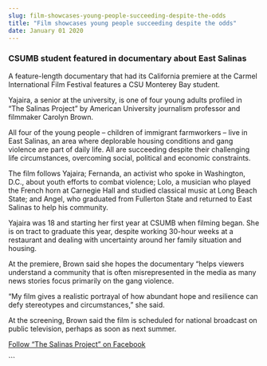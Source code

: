 ```yaml
---
slug: film-showcases-young-people-succeeding-despite-the-odds
title: "Film showcases young people succeeding despite the odds"
date: January 01 2020
---
```


 
<h3>CSUMB student featured in documentary about East Salinas</h3>
<p>
  A feature&#45;length documentary that had its California premiere at the
  Carmel International Film Festival features a CSU Monterey Bay student.
</p>
<p>
  Yajaira, a senior at the university, is one of four young adults profiled in
  “The Salinas Project” by American University journalism professor and
  filmmaker Carolyn Brown.
</p>
<p>
  All four of the young people – children of immigrant farmworkers – live in
  East Salinas, an area where deplorable housing conditions and gang violence
  are part of daily life. All are succeeding despite their challenging life
  circumstances, overcoming social, political and economic constraints.
</p>
<p>
  The film follows Yajaira; Fernanda, an activist who spoke in Washington, D.C.,
  about youth efforts to combat violence; Lolo, a musician who played the French
  horn at Carnegie Hall and studied classical music at Long Beach State; and
  Angel, who graduated from Fullerton State and returned to East Salinas to help
  his community.
</p>
<p>
  Yajaira was 18 and starting her first year at CSUMB when filming began. She is
  on tract to graduate this year, despite working 30&#45;hour weeks at a
  restaurant and dealing with uncertainty around her family situation and
  housing.
</p>
<p>
  At the premiere, Brown said she hopes the documentary “helps viewers
  understand a community that is often misrepresented in the media as many news
  stories focus primarily on the gang violence.
</p>
<p>
  “My film gives a realistic portrayal of how abundant hope and resilience can
  defy stereotypes and circumstances,” she said.
</p>
<p>
  At the screening, Brown said the film is scheduled for national broadcast on
  public television, perhaps as soon as next summer.
</p>
<p>
  <a href="https://www.facebook.com/TheSalinasProject"
    >Follow “The Salinas Project” on Facebook</a
  >
</p>
```
